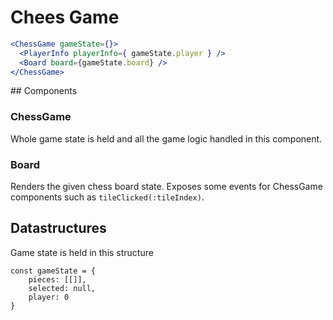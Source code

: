 # Chees Game

```jsx
<ChessGame gameState={}>
  <PlayerInfo playerInfo={ gameState.player } />
  <Board board={gameState.board} />
</ChessGame>
```


## Components

### ChessGame

Whole game state is held and all the game logic handled in this component. 

### Board

Renders the given chess board state. Exposes some events for ChessGame components such as `tileClicked(:tileIndex)`.

## Datastructures

Game state is held in this structure

```
const gameState = {
	pieces: [[]],
	selected: null,
	player: 0
}
```